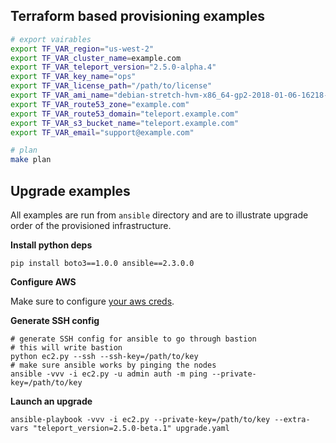 ## Terraform based provisioning examples

```bash
# export vairables
export TF_VAR_region="us-west-2"
export TF_VAR_cluster_name=example.com
export TF_VAR_teleport_version="2.5.0-alpha.4"
export TF_VAR_key_name="ops"
export TF_VAR_license_path="/path/to/license"
export TF_VAR_ami_name="debian-stretch-hvm-x86_64-gp2-2018-01-06-16218-572488bb-fc09-4638-8628-e1e1d26436f4-ami-628ad918.4"
export TF_VAR_route53_zone="example.com"
export TF_VAR_route53_domain="teleport.example.com"
export TF_VAR_s3_bucket_name="teleport.example.com"
export TF_VAR_email="support@example.com"

# plan
make plan
```

## Upgrade examples

All examples are run from `ansible` directory and are to illustrate
upgrade order of the provisioned infrastructure.

**Install python deps**

```
pip install boto3==1.0.0 ansible==2.3.0.0
```

**Configure AWS**

Make sure to configure [your aws creds](https://boto3.readthedocs.io/en/latest/guide/quickstart.html#configuration).

**Generate SSH config**

```
# generate SSH config for ansible to go through bastion
# this will write bastion
python ec2.py --ssh --ssh-key=/path/to/key
# make sure ansible works by pinging the nodes
ansible -vvv -i ec2.py -u admin auth -m ping --private-key=/path/to/key
```


**Launch an upgrade**

```
ansible-playbook -vvv -i ec2.py --private-key=/path/to/key --extra-vars "teleport_version=2.5.0-beta.1" upgrade.yaml
```
